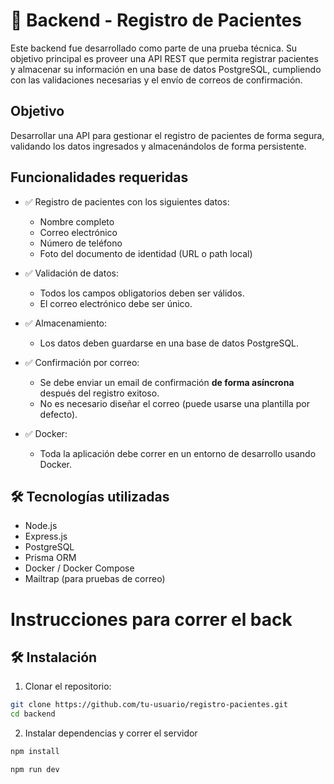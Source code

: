 # 🏥 Backend - Registro de Pacientes

Este backend fue desarrollado como parte de una prueba técnica. Su objetivo principal es proveer una API REST que permita registrar pacientes y almacenar su información en una base de datos PostgreSQL, cumpliendo con las validaciones necesarias y el envío de correos de confirmación.

## Objetivo
Desarrollar una API para gestionar el registro de pacientes de forma segura, validando los datos ingresados y almacenándolos de forma persistente.


## Funcionalidades requeridas

- ✅ Registro de pacientes con los siguientes datos:
  - Nombre completo
  - Correo electrónico
  - Número de teléfono
  - Foto del documento de identidad (URL o path local)

- ✅ Validación de datos:
  - Todos los campos obligatorios deben ser válidos.
  - El correo electrónico debe ser único.

- ✅ Almacenamiento:
  - Los datos deben guardarse en una base de datos PostgreSQL.

- ✅ Confirmación por correo:
  - Se debe enviar un email de confirmación **de forma asíncrona** después del registro exitoso.
  - No es necesario diseñar el correo (puede usarse una plantilla por defecto).

- ✅ Docker:
  - Toda la aplicación debe correr en un entorno de desarrollo usando Docker.

## 🛠 Tecnologías utilizadas
- Node.js
- Express.js
- PostgreSQL
- Prisma ORM
- Docker / Docker Compose
- Mailtrap (para pruebas de correo)


# Instrucciones para correr el back

## 🛠️ Instalación

1. Clonar el repositorio:
```bash
git clone https://github.com/tu-usuario/registro-pacientes.git
cd backend
```

2. Instalar dependencias y correr el servidor
```bash
npm install

npm run dev
```

